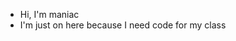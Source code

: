 - Hi, I'm maniac
- I'm just on here because I need code for my class

<!---
mana1a/mana1a is a ✨ special ✨ repository because its `README.md` (this file) appears on your GitHub profile.
You can click the Preview link to take a look at your changes.
--->
